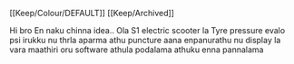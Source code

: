 [[Keep/Colour/DEFAULT]] [[Keep/Archived]] 

Hi bro
En naku chinna idea..
Ola S1 electric scooter la Tyre pressure evalo psi irukku nu thrla aparma athu puncture aana enpanurathu nu display la vara maathiri oru software athula podalama athuku enna pannalama 
